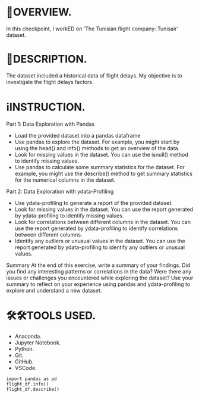 # 🎯OVERVIEW.
In this checkpoint, I workED on 'The Tunisian flight company: Tunisair' dataset.

# 📢DESCRIPTION.
 The dataset included a historical data of flight delays. My objective is to investigate the flight delays factors.

# ℹ️INSTRUCTION.
Part 1: Data Exploration with Pandas
- Load the provided dataset into a pandas dataframe
- Use pandas to explore the dataset. For example, you might start by using the head() and info() methods to get an overview of the data.
- Look for missing values in the dataset. You can use the isnull() method to identify missing values.
- Use pandas to calculate some summary statistics for the dataset. For example, you might use the describe() method to get summary statistics for the numerical columns in the dataset.

Part 2: Data Exploration with ydata-Profiling
- Use ydata-profiling to generate a report of the provided dataset.
- Look for missing values in the dataset. You can use the report generated by ydata-profiling to identify missing values.
- Look for correlations between different columns in the dataset. You can use the report generated by ydata-profiling to identify correlations between different columns.
- Identify any outliers or unusual values in the dataset. You can use the report generated by ydata-profiling to identify any outliers or unusual values.

Summary
At the end of this exercise, write a summary of your findings. Did you find any interesting patterns or correlations in the data? Were there any issues or challenges you encountered while exploring the dataset? Use your summary to reflect on your experience using pandas and ydata-profiling to explore and understand a new dataset.

# 🛠️🛠️TOOLS USED.
- Anaconda.
- Jupyter Notebook.
- Python.
- Git.
- GitHub.
- VSCode.

```
import pandas as pd
flight_df.info()
flight_df.describe()
```
